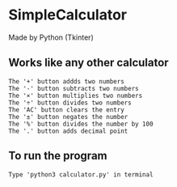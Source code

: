 # SimpleCalculator
 Made by Python (Tkinter)
 
## Works like any other calculator
    The '+' button addds two numbers
    The '-' button subtracts two numbers
    The '×' button multiplies two numbers
    The '÷' button divides two numbers
    The 'AC' button clears the entry
    The '±' button negates the number
    The '%' button divides the number by 100
    The '.' button adds decimal point

## To run the program
    Type 'python3 calculator.py' in terminal
